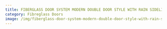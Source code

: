 ```yaml
---
title: FIBERGLASS DOOR SYSTEM MODERN DOUBLE DOOR STYLE WITH RAIN SIDELIGHTS
category: Fibreglass Doors
image: /img/fiberglass-door-system-modern-double-door-style-with-rain-sidelights.jpg
---
```

